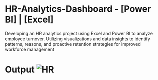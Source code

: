 # HR-Analytics-Dashboard - [Power BI] | [Excel] 
Developing an HR analytics project using Excel and Power BI to analyze employee turnover. Utilizing
visualizations and data insights to identify patterns, reasons, and proactive retention strategies for
improved workforce management

# Output ![HR](https://github.com/aditysinha01/HR-Analytics-Dashboard/assets/130246291/1b5b98a4-d960-41f5-857d-210805a1c133)
